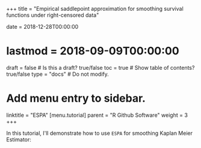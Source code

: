 +++
title = "Empirical saddlepoint approximation for smoothing survival functions under right-censored data"

date = 2018-12-28T00:00:00
# lastmod = 2018-09-09T00:00:00

draft = false  # Is this a draft? true/false
toc = true  # Show table of contents? true/false
type = "docs"  # Do not modify.

# Add menu entry to sidebar.
linktitle = "ESPA"
[menu.tutorial]
  parent = "R Github Software"
  weight = 3
+++

In this tutorial, I'll demonstrate how to use `ESPA` for smoothing Kaplan Meier Estimator:


